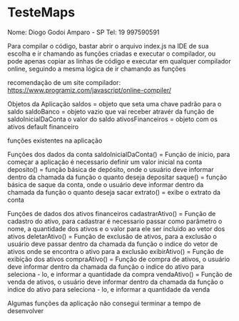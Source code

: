 # TesteMaps

Nome: Diogo Godoi
Amparo - SP
Tel: 19 997590591

Para compilar o código, bastar abrir o arquivo index.js na IDE de sua escolha e ir chamando as funções criadas e executar o compilador, ou pode apenas copiar as linhas de código e executar em qualquer compilador online, seguindo a mesma lógica de ir chamando as funções

recomendação de um site compilador: https://www.programiz.com/javascript/online-compiler/

Objetos da Aplicação
saldos = objeto que seta uma chave padrão para o saldo
saldoBanco = objeto vazio que vai receber atravér da função de saldoInicialDaConta o valor do saldo
ativosFinanceiros = objeto com os ativos default financeiro


funções existentes na aplicação

Funções dos dados da conta
saldoInicialDaConta() = Função de inicio, para começar a aplicação é necessario definir um valor inicial na conta
deposito() = função básica de depósito, onde o usuário deve informar dentro da chamada da função o quanto deseja depositar
saque() = função básica de saque da conta, onde o usuário deve informar dentro da chamada da função o quanto deseja sacar
extrato() = exibe o extrato da conta

Funções de dados dos ativos financeiros
cadastrarAtivo() = Função de cadastro do ativo, para cadastrar é necessario passar como parâmetro o nome, a quantidade dos ativos e o valor para ele ser incluido ao vetor dos ativos
deletarAtivo() = Função de exclusão de ativos, para a exclusão o usuário deve passar dentro da chamada da função o indice do vetor de ativos onde se encontra o ativo para a exclusão
exibirAtivo() = Função de exibição dos ativos
compraAtivo() = Função de compra de ativos, o usuário deve informar dentro da chamada da função o indice do ativo para seleciona - lo, e informar a quantidade da compra
vendaAtivo() = Função de venda de ativos, o usuário deve informar dentro da chamada da função o indice do ativo para seleciona - lo, e informar a quantidade da venda


Algumas funções da aplicação não consegui terminar a tempo de desenvolver







